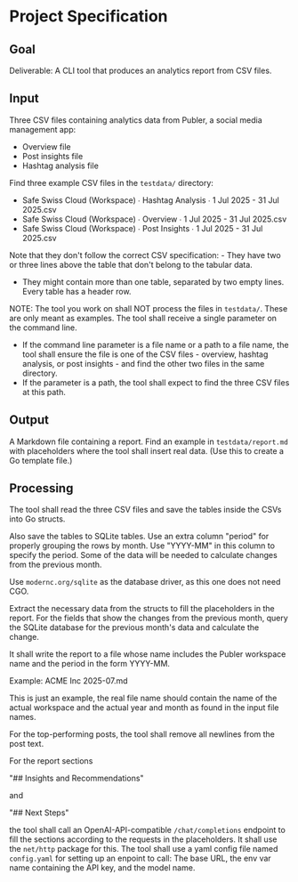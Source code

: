 # Project Specification

## Goal

Deliverable: A CLI tool that produces an analytics report from CSV files.

## Input

Three CSV files containing analytics data from Publer, a social media management app:

- Overview file
- Post insights file
- Hashtag analysis file

Find three example CSV files in the `testdata/` directory:

- Safe Swiss Cloud (Workspace) ∙ Hashtag Analysis ∙ 1 Jul 2025 - 31 Jul 2025.csv 
- Safe Swiss Cloud (Workspace) ∙ Overview ∙ 1 Jul 2025 - 31 Jul 2025.csv
- Safe Swiss Cloud (Workspace) ∙ Post Insights ∙ 1 Jul 2025 - 31 Jul 2025.csv

Note that they don't follow the correct CSV specification: - They have two or three lines above the table that don't belong to the tabular data.
- They might contain more than one table, separated by two empty lines. Every table has a header row.

NOTE: The tool you work on shall NOT process the files in `testdata/`. These are only meant as examples. The tool shall receive a single parameter on the command line.

- If the command line parameter is a file name or a path to a file name, the tool shall ensure the file is one of the CSV files - overview, hashtag analysis, or post insights - and find the other two files in the same directory.
- If the parameter is a path, the tool shall expect to find the three CSV files at this path. 

## Output

A Markdown file containing a report. Find an example in `testdata/report.md` with placeholders where the tool shall insert real data. (Use this to create a Go template file.)

## Processing

The tool shall read the three CSV files and save the tables inside the CSVs into Go structs. 

Also save the tables to SQLite tables. Use an extra column "period" for properly grouping the rows by month. Use "YYYY-MM" in this column to specify the period. Some of the data will be needed to calculate changes from the previous month.

Use `modernc.org/sqlite` as the database driver, as this one does not need CGO. 

Extract the necessary data from the structs to fill the placeholders in the report. For the fields that show the changes from the previous month, query the SQLite database for the previous month's data and calculate the change.

It shall write the report to a file whose name includes the Publer workspace name and the period in the form YYYY-MM. 

Example: ACME Inc 2025-07.md

This is just an example, the real file name should contain the name of the actual workspace and the actual year and month as found in the input file names. 

For the top-performing posts, the tool shall remove all newlines from the post text.

For the report sections

  "## Insights and Recommendations"

and

  "## Next Steps"

the tool shall call an OpenAI-API-compatible `/chat/completions` endpoint to fill the sections according to the requests in the placeholders. It shall use the `net/http` package for this. The tool shall use a yaml config file named `config.yaml` for setting up an enpoint to call: The base URL, the env var name containing the API key, and the model name.

